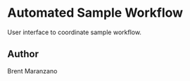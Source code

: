 # Automated Sample Workflow
User interface to coordinate sample workflow.

## Author
   Brent Maranzano<br/>
